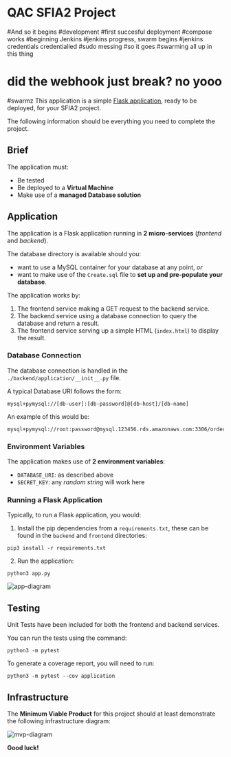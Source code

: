 # QAC SFIA2 Project

#And so it begins
#development
#first succesful deployment
#compose works
#beginning Jenkins
#jenkins progress, swarm begins
#jenkins credentials credentialled
#sudo messing
#so it goes
#swarming all up in this thing
# did the webhook just break? no yooo
#swarmz 
This application is a simple [Flask application](https://flask.palletsprojects.com/en/1.1.x/quickstart/#a-minimal-application), ready to be deployed, for your SFIA2 project.

The following information should be everything you need to complete the project.

## Brief

The application must:

- Be tested 
- Be deployed to a **Virtual Machine**
- Make use of a **managed Database solution**

## Application

The application is a Flask application running in **2 micro-services** (*frontend* and *backend*).  

The database directory is available should you: 
  - want to use a MySQL container for your database at any point, *or*
  - want to make use of the `Create.sql` file to **set up and pre-populate your database**.

The application works by:
1. The frontend service making a GET request to the backend service. 
2. The backend service using a database connection to query the database and return a result.
3. The frontend service serving up a simple HTML (`index.html`) to display the result.

### Database Connection

The database connection is handled in the `./backend/application/__init__.py` file.

A typical Database URI follows the form:

```
mysql+pymysql://[db-user]:[db-password]@[db-host]/[db-name]
```

An example of this would be:

```
mysql+pymysql://root:password@mysql.123456.rds.amazonaws.com:3306/orders
```

### Environment Variables

The application makes use of **2 environment variables**:

- `DATABASE_URI`: as described above
- `SECRET_KEY`: any *random string* will work here

### Running a Flask Application

Typically, to run a Flask application, you would:

1. Install the pip dependencies from a `requirements.txt`, these can be found in the `backend` and `frontend` directories:

```
pip3 install -r requirements.txt
```

2. Run the application:

```
python3 app.py
```

![app-diagram](https://i.imgur.com/wnbDazy.png)

## Testing

Unit Tests have been included for both the frontend and backend services.


You can run the tests using the command:

```
python3 -m pytest
```

To generate a coverage report, you will need to run:

```
python3 -m pytest --cov application
```

## Infrastructure

The **Minimum Viable Product** for this project should at least demonstrate the following infrastructure diagram:

![mvp-diagram](https://i.gyazo.com/f5cd176c4f440af639b7dc3c098535c7.png)

**Good luck!**
